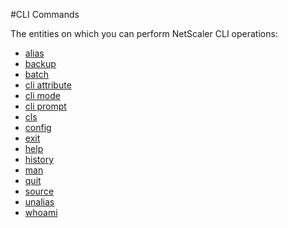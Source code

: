 #CLI Commands

The entities on which you can perform NetScaler CLI operations:
<ul><li><a href="../../cli/alias/alias">alias</a></li><li><a href="../../cli/backup/backup">backup</a></li><li><a href="../../cli/batch/batch">batch</a></li><li><a href="../../cli/cli-attribute/cli-attribute">cli attribute</a></li><li><a href="../../cli/cli-mode/cli-mode">cli mode</a></li><li><a href="../../cli/cli-prompt/cli-prompt">cli prompt</a></li><li><a href="../../cli/cls/cls">cls</a></li><li><a href="../../cli/config/config">config</a></li><li><a href="../../cli/exit/exit">exit</a></li><li><a href="../../cli/help/help">help</a></li><li><a href="../../cli/history/history">history</a></li><li><a href="../../cli/man/man">man</a></li><li><a href="../../cli/quit/quit">quit</a></li><li><a href="../../cli/source/source">source</a></li><li><a href="../../cli/unalias/unalias">unalias</a></li><li><a href="../../cli/whoami/whoami">whoami</a></li></ul>



